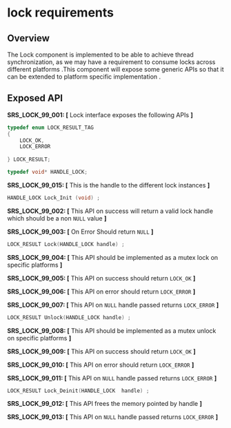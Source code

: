 lock requirements
================


## Overview

The Lock component is implemented to be able to achieve thread synchronization, as we may have a requirement to consume locks across different platforms .This component will expose some generic APIs so that it can be extended to platform specific implementation .

## Exposed API
**SRS_LOCK_99_001: [** Lock interface exposes the following APIs **]**
```c
typedef enum LOCK_RESULT_TAG
{
    LOCK_OK,
    LOCK_ERROR
    
} LOCK_RESULT;
```

```c
typedef void* HANDLE_LOCK; 
```
**SRS_LOCK_99_015: [** This is the handle to the different lock instances **]**

```c
HANDLE_LOCK Lock_Init (void) ; 
```
**SRS_LOCK_99_002: [** This API on success will return a valid lock handle which should be a non `NULL` value **]**

**SRS_LOCK_99_003: [** On Error Should return `NULL` **]**

```c
LOCK_RESULT Lock(HANDLE_LOCK handle) ; 
```
**SRS_LOCK_99_004: [** This API should be implemented as a mutex lock on specific platforms **]**

**SRS_LOCK_99_005: [** This API on success should return `LOCK_OK` **]**

**SRS_LOCK_99_006: [** This API on error should return `LOCK_ERROR` **]**

**SRS_LOCK_99_007: [** This API on `NULL` handle passed returns `LOCK_ERROR` **]**

```c
LOCK_RESULT Unlock(HANDLE_LOCK handle) ; 
```
**SRS_LOCK_99_008: [** This API should be implemented as a mutex unlock on specific platforms **]**

**SRS_LOCK_99_009: [** This API on success should return `LOCK_OK` **]**

**SRS_LOCK_99_010: [** This API on error should return `LOCK_ERROR` **]**

**SRS_LOCK_99_011: [** This API on `NULL` handle passed returns `LOCK_ERROR` **]**

```c
LOCK_RESULT Lock_Deinit(HANDLE_LOCK  handle) ; 
```
**SRS_LOCK_99_012: [** This API frees the memory pointed by handle **]**

**SRS_LOCK_99_013: [** This API on `NULL` handle passed returns `LOCK_ERROR` **]**


